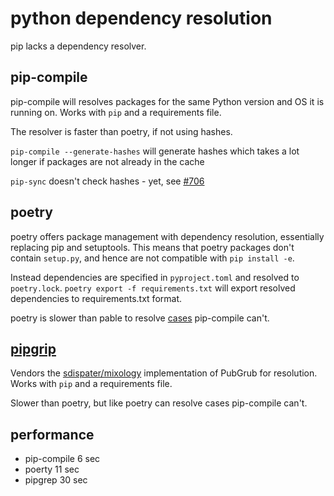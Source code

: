 # python dependency resolution

pip lacks a dependency resolver.

## pip-compile

pip-compile will resolves packages for the same Python version and OS it is running on. Works with `pip` and a requirements file.

The resolver is faster than poetry, if not using hashes.

`pip-compile --generate-hashes` will generate hashes which takes a lot longer if packages are not already in the cache

`pip-sync` doesn't check hashes - yet, see [#706](https://github.com/jazzband/pip-tools/pull/706)

## poetry

poetry offers package management with dependency resolution, essentially replacing pip and setuptools. This means that poetry packages don't contain `setup.py`, and hence are not compatible with `pip install -e`.

Instead dependencies are specified in `pyproject.toml` and resolved to `poetry.lock`. `poetry export -f requirements.txt` will export resolved dependencies to requirements.txt format.

poetry is slower than pable to resolve [cases](https://github.com/jazzband/pip-tools/issues/1187) pip-compile can't.

## [pipgrip](https://github.com/ddelange/pipgrip)

Vendors the [sdispater/mixology](https://github.com/sdispater/mixology) implementation of PubGrub for resolution. Works with `pip` and a requirements file.

Slower than poetry, but like poetry can resolve cases pip-compile can't.

## performance

* pip-compile 6 sec
* poerty 11 sec
* pipgrep 30 sec

